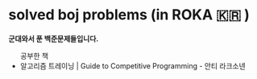 # **solved boj problems (in ROKA 🇰🇷 )**
<b>군대와서 푼 백준문제들입니다.</b>  
<ul>공부한 책 
  <li>알고리즘 트레이닝 | Guide to Competitive Programming - 안티 라크소넨</li>
</ul>
